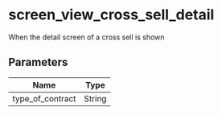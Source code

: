 # screen_view_cross_sell_detail
When the detail screen of a cross sell is shown

## Parameters

| Name      | Type |
| ----------- | ----------- |
| type_of_contract      | String       |


